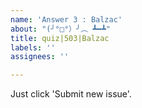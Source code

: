 ```yaml
---
name: 'Answer 3 : Balzac'
about: "(╯°□°）╯︵ ┻━┻"
title: quiz|503|Balzac
labels: ''
assignees: ''

---
```


Just click 'Submit new issue'.
